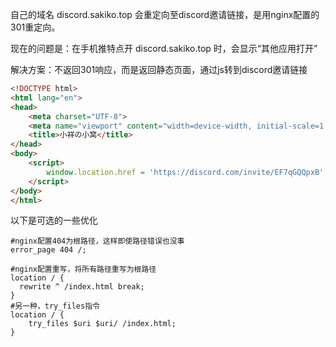 自己的域名 discord.sakiko.top 会重定向至discord邀请链接，是用nginx配置的301重定向。

现在的问题是：在手机推特点开 discord.sakiko.top 时，会显示“其他应用打开”

解决方案：不返回301响应，而是返回静态页面，通过js转到discord邀请链接
```html
<!DOCTYPE html>
<html lang="en">
<head>
    <meta charset="UTF-8">
    <meta name="viewport" content="width=device-width, initial-scale=1.0">
    <title>小祥の小窝</title>
</head>
<body>
    <script>
        window.location.href = 'https://discord.com/invite/EF7qGQQpxB';
    </script>
</body>
</html>
```


以下是可选的一些优化
```nginx
#nginx配置404为根路径，这样即使路径错误也没事
error_page 404 /;

#nginx配置重写，将所有路径重写为根路径
location / {
  rewrite ^ /index.html break;
}
#另一种，try_files指令
location / {
    try_files $uri $uri/ /index.html;
}
```

